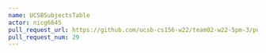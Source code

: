```yaml
---
name: UCSBSubjectsTable
actor: nicg6645
pull_request_url: https://github.com/ucsb-cs156-w22/team02-w22-5pm-3/pull/29
pull_request_num: 29
---
```

